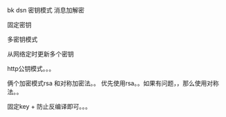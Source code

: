bk dsn 密钥模式 消息加解密

固定密钥

多密钥模式

从网络定时更新多个密钥


http公钥模式。。。

俩个加密模式rsa 和对称加密法。。
优先使用rsa。。如果有问题，，那么使用对称法。。




固定key + 防止反编译即可。。。

